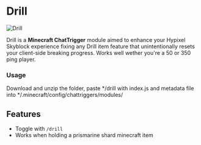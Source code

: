 # Drill
![Drill](https://imgur.com/OEN3Bmh.png)


Drill is a **Minecraft ChatTrigger** module aimed to enhance your Hypixel Skyblock experience fixing any Drill item feature that unintentionally resets your client-side breaking progress. Works well wether you're a 50 or 350 ping player.

### Usage
Download and unzip the folder, paste */drill with index.js and metadata file into */.minecraft/config/chattriggers/modules/

## Features
 - Toggle with ```/drill```
 - Works when holding a prismarine shard minecraft item 
